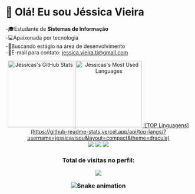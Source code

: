 # 👋 Olá! Eu sou Jéssica Vieira

-🎓Estudante de **Sistemas de Informação**  
-💻Apaixonada por tecnologia  
-🚀Buscando estágio na área de desenvolvimento  
-📧E-mail para contato: jessica.vieira.ti@gmail.com
<div align="center">
  <a href="https://github.com/jessicavisou">
    <img height="180em" src="https://github-readme-stats.vercel.app/api?username=jessicavisou&show_icons=true&theme=dark&include_all_commits=true&count_private=true" alt="Jéssicas's GitHub Stats"/>
    <img height="180em" src="https://github-readme-stats.vercel.app/api/top-langs/?username=jessicavisou&layout=compact&langs_count=7&theme=dark" alt="Jéssicas's Most Used Languages"/>
    ![TOP Linguagens](https://github-readme-stats.vercel.app/api/top-langs/?username=jessicavisou&layout=compact&theme=dracula)



  </a>
</div>
<div align="center">  
  <a href="https://instagram.com/jessica.vieirasouza" target="_blank"><img src="https://img.shields.io/badge/-Instagram-%23E4405F?style=for-the-badge&logo=instagram&logoColor=white" target="_blank"></a> 	
  <a href = "mailto:jessica.vieira.ti@gmail.com"><img src="https://img.shields.io/badge/-Gmail-%23333?style=for-the-badge&logo=gmail&logoColor=white" target="_blank"></a>
  <a href="https://www.linkedin.com/in/jéssica-vieira-de-souza-1456a3176/" target="_blank"><img src="https://img.shields.io/badge/-LinkedIn-%230077B5?style=for-the-badge&logo=linkedin&logoColor=white" target="_blank"></a> 
</div>
  <h3><p align="center">Total de visitas no perfil:</p>
<p align="center">
    <img alingn="center" src="https://profile-counter.glitch.me/jessicavisou/count.svg"/>
</p>
     
 <div align="center">
    
   ![Snake animation](https://github.com/jessicavisou/jessicavisou/blob/main/workflows/github-contribution-grid-snake.svg)

  </div>
